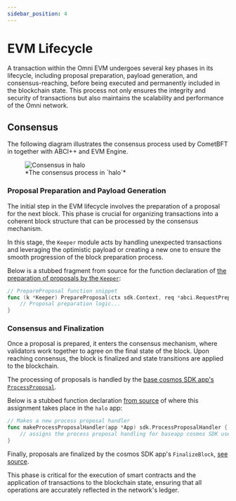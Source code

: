 ```yaml
---
sidebar_position: 4
---
```


# EVM Lifecycle

A transaction within the Omni EVM undergoes several key phases in its lifecycle, including proposal preparation, payload generation, and consensus-reaching, before being executed and permanently included in the blockchain state. This process not only ensures the integrity and security of transactions but also maintains the scalability and performance of the Omni network.

## Consensus

The following diagram illustrates the consensus process used by CometBFT in together with ABCI++ and EVM Engine.

<figure>
  <img src="/img/consensus.png" alt="Consensus in halo" />
  <figcaption>*The consensus process in `halo`*</figcaption>
</figure>

### Proposal Preparation and Payload Generation

The initial step in the EVM lifecycle involves the preparation of a proposal for the next block. This phase is crucial for organizing transactions into a coherent block structure that can be processed by the consensus mechanism.

In this stage, the `Keeper` module acts by handling unexpected transactions and leveraging the optimistic payload or creating a new one to ensure the smooth progression of the block preparation process.

Below is a stubbed fragment from source for the function declaration of [the preparation of proposals by the `Keeper`](https://github.com/omni-network/omni/blob/1439d8a99f66a3bb3b7d113c63f8f073512c5377/halo/evmengine/keeper/abci.go#L24-L98):

```go
// PrepareProposal function snippet
func (k *Keeper) PrepareProposal(ctx sdk.Context, req *abci.RequestPrepareProposal) (*abci.ResponsePrepareProposal, error) {
    // Proposal preparation logic...
}
```

### Consensus and Finalization

Once a proposal is prepared, it enters the consensus mechanism, where validators work together to agree on the final state of the block. Upon reaching consensus, the block is finalized and state transitions are applied to the blockchain.

The processing of proposals is handled by the [base cosmos SDK app's `ProcessProposal`](https://github.com/cosmos/cosmos-sdk/blob/5e7aae0db1f5ee4cdcb1b0ff4d0003d09bfd047a/baseapp/abci.go#L471-L561).

Below is a stubbed function declaration [from source](https://github.com/omni-network/omni/blob/82ab876283a73300b091ebae2e9d14d8204a41f2/halo/app/prouter.go#L20-L65) of where this assignment takes place in the `halo` app:

```go
// Makes a new process proposal handler
func makeProcessProposalHandler(app *App) sdk.ProcessProposalHandler {
    // assigns the process proposal handling for baseapp cosmos SDK use
}
```

Finally, proposals are finalized by the cosmos SDK app's `FinalizeBlock`, [see source](https://github.com/cosmos/cosmos-sdk/blob/5e7aae0db1f5ee4cdcb1b0ff4d0003d09bfd047a/baseapp/abci.go#L874-L911).

This phase is critical for the execution of smart contracts and the application of transactions to the blockchain state, ensuring that all operations are accurately reflected in the network's ledger.

